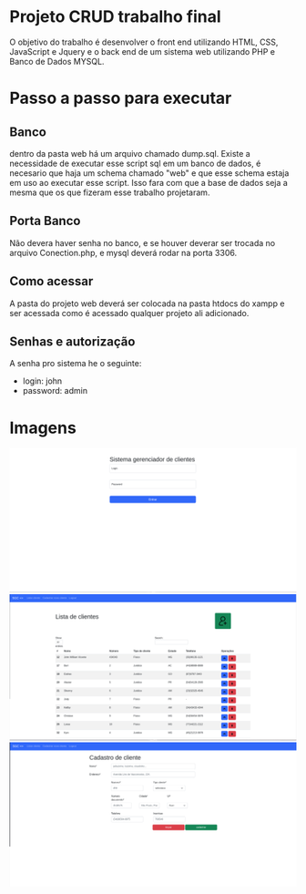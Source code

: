 # Projeto CRUD trabalho final

O objetivo do trabalho é desenvolver o front end utilizando HTML, CSS, JavaScript e Jquery e o
back end de um sistema web utilizando PHP e Banco de Dados MYSQL.

# Passo a passo para executar

## Banco
 dentro da pasta web há um arquivo chamado dump.sql. Existe a necessidade de executar esse script sql em
um banco de dados, é necesario que haja um schema chamado "web" e que esse schema estaja em uso ao executar esse script. Isso fara com que a base de dados seja a mesma que os que fizeram esse trabalho projetaram.

## Porta Banco
 Não devera haver senha no banco, e se houver deverar ser trocada no arquivo Conection.php, e mysql deverá rodar na porta 3306.

## Como acessar
A pasta do projeto web deverá ser colocada na pasta htdocs do xampp e ser acessada como é acessado qualquer projeto ali adicionado.


## Senhas e autorização
A senha pro sistema he o seguinte:
 * login: john
 * password: admin

# Imagens

<img src="readme/f1.png" />
<img src="readme/f2.png" />
<img src="readme/f3.png" />